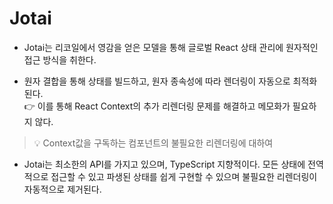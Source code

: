 # Jotai

- Jotai는 리코일에서 영감을 얻은 모델을 통해 글로벌 React 상태 관리에 원자적인 접근 방식을 취한다.

- 원자 결합을 통해 상태를 빌드하고, 원자 종속성에 따라 렌더링이 자동으로 최적화된다.<br>
  👉 이를 통해 React Context의 추가 리렌더링 문제를 해결하고 메모화가 필요하지 않다.

> 💡 Context값을 구독하는 컴포넌트의 불필요한 리렌더링에 대하여

- Jotai는 최소한의 API를 가지고 있으며, TypeScript 지향적이다.
  모든 상태에 전역적으로 접근할 수 있고 파생된 상태를 쉽게 구현할 수 있으며 불필요한 리렌더링이 자동적으로 제거된다.
